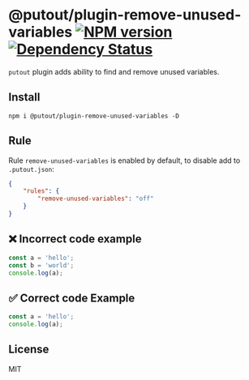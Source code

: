 # @putout/plugin-remove-unused-variables [![NPM version][NPMIMGURL]][NPMURL] [![Dependency Status][DependencyStatusIMGURL]][DependencyStatusURL]

[NPMIMGURL]:                https://img.shields.io/npm/v/@putout/plugin-remove-unused-variables.svg?style=flat&longCache=true
[NPMURL]:                   https://npmjs.org/package/@putout/plugin-remove-unused-variables"npm"

[DependencyStatusURL]:      https://david-dm.org/coderaiser/putout?path=packages/plugin-remove-unused-variables
[DependencyStatusIMGURL]:   https://david-dm.org/coderaiser/putout.svg?path=packages/plugin-remove-unused-variables

`putout` plugin adds ability to find and remove unused variables.

## Install

```
npm i @putout/plugin-remove-unused-variables -D
```

## Rule

Rule `remove-unused-variables` is enabled by default, to disable add to `.putout.json`:

```json
{
    "rules": {
        "remove-unused-variables": "off"
    }
}
```

## ❌ Incorrect code example

```js
const a = 'hello';
const b = 'world';
console.log(a);
```

## ✅ Correct code Example

```js
const a = 'hello';
console.log(a);
```

## License

MIT

